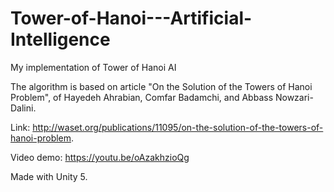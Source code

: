 # Tower-of-Hanoi---Artificial-Intelligence
My implementation of Tower of Hanoi AI

The algorithm is based on article "On the Solution of the Towers of Hanoi Problem", of Hayedeh Ahrabian, Comfar Badamchi, and Abbass Nowzari-Dalini.

Link: http://waset.org/publications/11095/on-the-solution-of-the-towers-of-hanoi-problem.

Video demo: https://youtu.be/oAzakhzioQg

Made with Unity 5.
